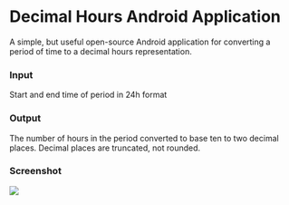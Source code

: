 # Decimal Hours Android Application

A simple, but useful open-source Android application for converting a period of time to a decimal hours representation.

### Input

Start and end time of period in 24h format

### Output

The number of hours in the period converted to base ten to two decimal places. Decimal places are truncated, not rounded.

### Screenshot

<img src="https://i.imgur.com/W4JyBOh.png">
